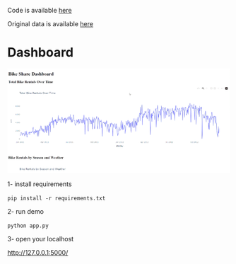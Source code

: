 Code is available [here](https://colab.research.google.com/drive/1sfxUHVgJoL3nIg5bDl-evRxUbiTStPL_?usp=sharing)

Original data is available [here](https://www.kaggle.com/datasets/contactprad/bike-share-daily-data)
# Dashboard

![alt text](https://github.com/ReemAlsharabi/CS4073/blob/main/project/app/dashboardvid.gif)

1- install requirements

`pip install -r requirements.txt`

2- run demo

`python app.py`

3- open your localhost 

http://127.0.0.1:5000/
